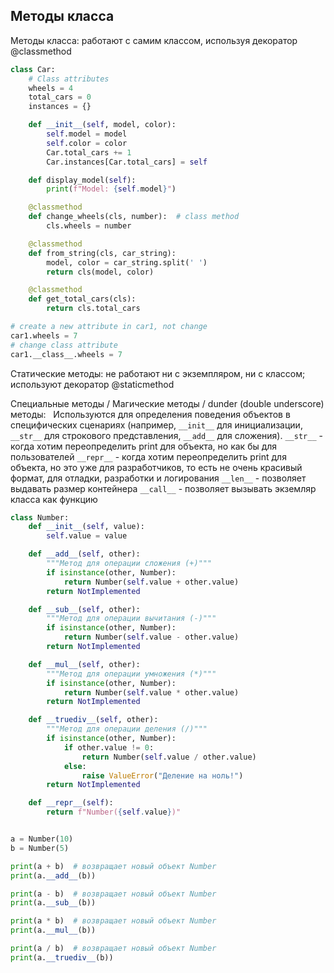 ## Методы класса
Методы класса: работают с самим классом, используя декоратор @classmethod
```python
class Car:
    # Class attributes
    wheels = 4
    total_cars = 0
    instances = {}

    def __init__(self, model, color):
        self.model = model
        self.color = color
        Car.total_cars += 1
        Car.instances[Car.total_cars] = self

    def display_model(self):
        print(f"Model: {self.model}")

    @classmethod
    def change_wheels(cls, number):  # class method
        cls.wheels = number

    @classmethod
    def from_string(cls, car_string):
        model, color = car_string.split(' ')
        return cls(model, color)

    @classmethod
    def get_total_cars(cls):
        return cls.total_cars
```
```python
# create a new attribute in car1, not change 
car1.wheels = 7
# change class attribute
car1.__class__.wheels = 7
```
Статические методы: не работают ни с экземпляром, ни с классом; используют декоратор @staticmethod  

Специальные методы / Магические методы / dunder (double underscore) методы:   Используются для определения поведения объектов в специфических сценариях (например, `__init__` для инициализации, `__str__` для строкового представления,  `__add__` для сложения).
`__str__` - когда хотим переопределить print для объекта, но как бы для пользователей
`__repr__` - когда хотим переопределить print для объекта, но это уже для разработчиков, то есть не очень красивый формат, для отладки, разработки и логирования
`__len__` - позволяет выдавать размер контейнера
`__call__` - позволяет вызывать экземляр класса как функцию
```python
class Number:
    def __init__(self, value):
        self.value = value

    def __add__(self, other):
        """Метод для операции сложения (+)"""
        if isinstance(other, Number):
            return Number(self.value + other.value)
        return NotImplemented

    def __sub__(self, other):
        """Метод для операции вычитания (-)"""
        if isinstance(other, Number):
            return Number(self.value - other.value)
        return NotImplemented

    def __mul__(self, other):
        """Метод для операции умножения (*)"""
        if isinstance(other, Number):
            return Number(self.value * other.value)
        return NotImplemented

    def __truediv__(self, other):
        """Метод для операции деления (/)"""
        if isinstance(other, Number):
            if other.value != 0:
                return Number(self.value / other.value)
            else:
                raise ValueError("Деление на ноль!")
        return NotImplemented

    def __repr__(self):
        return f"Number({self.value})"


a = Number(10)
b = Number(5)

print(a + b)  # возвращает новый объект Number
print(a.__add__(b))

print(a - b)  # возвращает новый объект Number
print(a.__sub__(b))

print(a * b)  # возвращает новый объект Number
print(a.__mul__(b))

print(a / b)  # возвращает новый объект Number
print(a.__truediv__(b))
```
